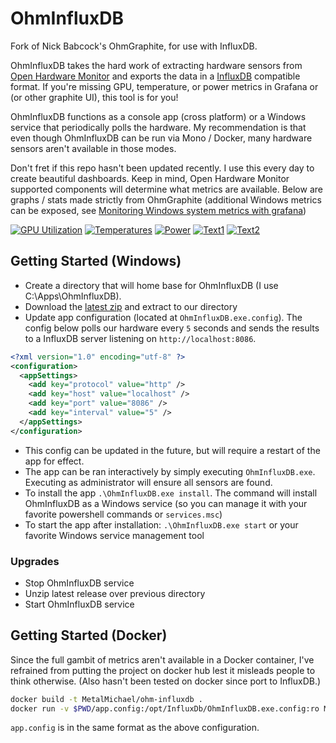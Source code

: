 # OhmInfluxDB

Fork of Nick Babcock's OhmGraphite, for use with InfluxDB.

OhmInfluxDB takes the hard work of extracting hardware sensors from [Open Hardware Monitor](http://openhardwaremonitor.org/) and exports the data in a [InfluxDB](https://www.influxdata.com/time-series-platform/influxdb/) compatible format. If you're missing GPU, temperature, or power metrics in Grafana or (or other graphite UI), this tool is for you!

OhmInfluxDB functions as a console app (cross platform) or a Windows service that periodically polls the hardware. My recommendation is that even though OhmInfluxDB can be run via Mono / Docker, many hardware sensors aren't available in those modes.

Don't fret if this repo hasn't been updated recently. I use this every day to create beautiful dashboards. Keep in mind, Open Hardware Monitor supported components will determine what metrics are available. Below are graphs / stats made strictly from OhmGraphite (additional Windows metrics can be exposed, see [Monitoring Windows system metrics with grafana](https://nbsoftsolutions.com/blog/monitoring-windows-system-metrics-with-grafana))

[![GPU Utilization](https://github.com/MetalMichael/OhmInfluxDB/raw/master/assets/gpu-utilization.png)](#gpu-utilization)
[![Temperatures](https://github.com/MetalMichael/OhmInfluxDB/raw/master/assets/temperatures.png)](#temperatures)
[![Power](https://github.com/MetalMichael/OhmInfluxDB/raw/master/assets/power.png)](#power)
[![Text1](https://github.com/MetalMichael/OhmInfluxDB/raw/master/assets/text1.png)](#text1)
[![Text2](https://github.com/MetalMichael/OhmInfluxDB/raw/master/assets/text2.png)](#text2)

## Getting Started (Windows)

- Create a directory that will home base for OhmInfluxDB (I use C:\Apps\OhmInfluxDB).
- Download the [latest zip](https://github.com/MetalMichael/OhmInfluxDB/releases/latest) and extract to our directory
- Update app configuration (located at `OhmInfluxDB.exe.config`). The config below polls our hardware every `5` seconds and sends the results to a InfluxDB server listening on `http://localhost:8086`.

```xml
<?xml version="1.0" encoding="utf-8" ?>
<configuration>
  <appSettings>
	<add key="protocol" value="http" />
    <add key="host" value="localhost" />
    <add key="port" value="8086" />
    <add key="interval" value="5" />
  </appSettings>
</configuration>
```

- This config can be updated in the future, but will require a restart of the app for effect.
- The app can be ran interactively by simply executing `OhmInfluxDB.exe`. Executing as administrator will ensure all sensors are found.
- To install the app `.\OhmInfluxDB.exe install`. The command will install OhmInfluxDB as a Windows service (so you can manage it with your favorite powershell commands or `services.msc`)
- To start the app after installation: `.\OhmInfluxDB.exe start` or your favorite Windows service management tool

### Upgrades

- Stop OhmInfluxDB service
- Unzip latest release over previous directory
- Start OhmInfluxDB service

## Getting Started (Docker)

Since the full gambit of metrics aren't available in a Docker container, I've refrained from putting the project on docker hub lest it misleads people to think otherwise.
(Also hasn't been tested on docker since port to InfluxDB.)

```bash
docker build -t MetalMichael/ohm-influxdb .
docker run -v $PWD/app.config:/opt/InfluxDb/OhmInfluxDB.exe.config:ro MetalMichael/ohm-influxdb
```

`app.config` is in the same format as the above configuration.
